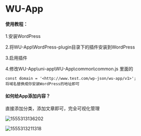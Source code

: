 # WU-App
#### 使用教程：

1.安装WordPress

2.将WU-App\WordPress-plugin目录下的插件安装到WordPress

3.启用插件

4.修改WU-App\uni-app\WU-App\common\common.js 里面的

```
const domain = '<http://www.test.com/wp-json/wu-app/v1>';
将域名替换成你安装WordPress的地址即可
```

#### 如何给App添加内容？

直接添加分类，添加文章即可，完全可视化管理

![1555313136202](https://github.com/bawangxx/WU-App/blob/master/img/1555313136202.png)

![1555313211318](https://github.com/bawangxx/WU-App/blob/master/img/1555313211318.png)



